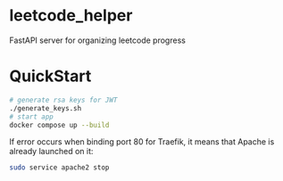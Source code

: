 # leetcode_helper
FastAPI server for organizing leetcode progress
# QuickStart
```bash
# generate rsa keys for JWT
./generate_keys.sh
# start app
docker compose up --build
```
If error occurs when binding port 80 for Traefik, it means that Apache is already launched on it:
```bash
sudo service apache2 stop
```
